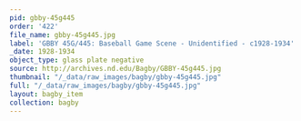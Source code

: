 ```yaml
---
pid: gbby-45g445
order: '422'
file_name: gbby-45g445.jpg
label: 'GBBY 45G/445: Baseball Game Scene - Unidentified - c1928-1934'
_date: 1928-1934
object_type: glass plate negative
source: http://archives.nd.edu/Bagby/GBBY-45g445.jpg
thumbnail: "/_data/raw_images/bagby/gbby-45g445.jpg"
full: "/_data/raw_images/bagby/gbby-45g445.jpg"
layout: bagby_item
collection: bagby
---
```


